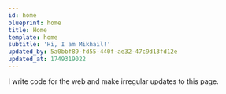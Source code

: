 ```yaml
---
id: home
blueprint: home
title: Home
template: home
subtitle: 'Hi, I am Mikhail!'
updated_by: 5a0bbf89-fd55-440f-ae32-47c9d13fd12e
updated_at: 1749319022
---
```

I write code for the web and make irregular updates to this page.
